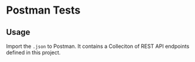 # Postman Tests

## Usage

Import the `.json` to Postman. It contains a Colleciton of REST API endpoints defined in this project.

